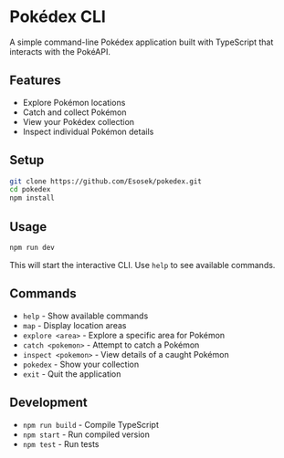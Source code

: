 # Pokédex CLI

A simple command-line Pokédex application built with TypeScript that interacts with the PokéAPI.

## Features

- Explore Pokémon locations
- Catch and collect Pokémon
- View your Pokédex collection
- Inspect individual Pokémon details

## Setup

```bash
git clone https://github.com/Esosek/pokedex.git
cd pokedex
npm install
```

## Usage

```bash
npm run dev
```

This will start the interactive CLI. Use `help` to see available commands.

## Commands

- `help` - Show available commands
- `map` - Display location areas
- `explore <area>` - Explore a specific area for Pokémon
- `catch <pokemon>` - Attempt to catch a Pokémon
- `inspect <pokemon>` - View details of a caught Pokémon
- `pokedex` - Show your collection
- `exit` - Quit the application

## Development

- `npm run build` - Compile TypeScript
- `npm start` - Run compiled version
- `npm test` - Run tests
